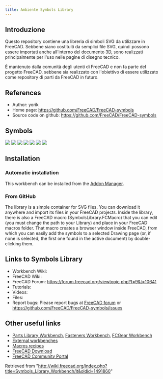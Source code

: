 ```yaml
---
title: Ambiente Symbols Library
---
```

## Introduzione

Questo repository contiene una libreria di simboli SVG da utilizzare in FreeCAD. Sebbene siano costituiti da semplici file SVG, quindi possono essere importati anche all'interno del documento 3D, sono realizzati principalmente per l'uso nelle pagine di disegno tecnico.

È mantenuto dalla comunità degli utenti di FreeCAD e non fa parte del progetto FreeCAD, sebbene sia realizzato con l'obiettivo di essere utilizzato come repository di parti da FreeCAD in futuro.

## References

* Author: yorik
* Home page: <https://github.com/FreeCAD/FreeCAD-symbols>
* Source code on github: <https://github.com/FreeCAD/FreeCAD-symbols>

## Symbols

![](/images/CompassRose.svg)
![](/images/FirstAngleProjection.svg)
![](/images/ThirdAngleProjection.svg)
![](/images/SectionMark01.png)
![](/images/SectionMark02.png)
![](/images/SectionMark03.png)
![](/images/SectionMark04.png)

## Installation

### Automatic installation

This workbench can be installed from the [Addon Manager](/Std_AddonMgr "Std AddonMgr").

### From GitHub

The library is a simple container for SVG files. You can download it anywhere and import its files in your FreeCAD projects. Inside the library, there is also a FreeCAD macro (SymbolsLibrary.FCMacro) that you can edit (you must change the path to your Library) and place in your FreeCAD macros folder. That macro creates a browser window inside FreeCAD, from which you can easily add the symbols to a selected Drawing page (or, if none is selected, the first one found in the active document) by double-clicking them.

## Links to Symbols Library

* Workbench Wiki:
* FreeCAD Wiki:
* FreeCAD Forum: <https://forum.freecad.org/viewtopic.php?f=9&t=10641>
* Tutorials:
* Videos:
* Files:
* Report bugs: Please report bugs at [FreeCAD forum](https://forum.freecad.org/index.php) or <https://github.com/FreeCAD/FreeCAD-symbols/issues>

## Other useful links

* [Parts Library Workbench](/Parts_Library_Workbench "Parts Library Workbench"), [Fasteners Workbench](/Fasteners_Workbench "Fasteners Workbench"), [FCGear Workbench](/FCGear_Workbench "FCGear Workbench")
* [External workbenches](/External_workbenches "External workbenches")
* [Macros recipes](/Macros_recipes "Macros recipes")
* [FreeCAD Download](/Download "Download")
* [FreeCAD Community Portal](/FreeCAD_Community_Portal "FreeCAD Community Portal")

Retrieved from "<http://wiki.freecad.org/index.php?title=Symbols_Library_Workbench/it&oldid=1491860>"